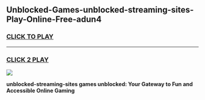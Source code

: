 
## Unblocked-Games-unblocked-streaming-sites-Play-Online-Free-adun4
<h3>
<a href="https://premium76.site?title=unblocked-streaming-sites&ref=26A">CLICK TO PLAY</a></h3>
<hr>

<h3>
<a href="https://premium76.site?title=unblocked-streaming-sites&ref=26A">CLICK 2 PLAY</a>
  
</h3>

<a href="https://premium76.site?title=unblocked-streaming-sites&ref=26A"><img src="https://clearcache.store/games.png"></a>


**unblocked-streaming-sites games unblocked: Your Gateway to Fun and Accessible Online Gaming**
